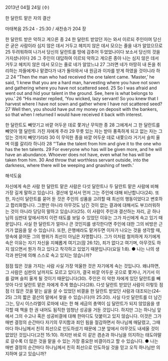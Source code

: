2013년 04월 24일 (수)

한 달란트 맡은 자의 결산



마태복음 25:24 - 25:30 / 새찬송가 204 장


한 달란트 받은 악하고 게으른 종
24 한 달란트 받았던 자는 와서 이르되 주인이여 당신은 굳은 사람이라 심지 않은 데서 거두고 헤치지 않은 데서 모으는 줄을 내가 알았으므로 25 두려워하여 나가서 당신의 달란트를 땅에 감추어 두었었나이다 보소서 당신의 것을 가지셨나이다 26 그 주인이 대답하여 이르되 악하고 게으른 종아 나는 심지 않은 데서 거두고 헤치지 않은 데서 모으는 줄로 네가 알았느냐 27 그러면 네가 마땅히 내 돈을 취리하는 자들에게나 맡겼다가 내가 돌아와서 내 원금과 이자를 받게 하였을 것이니라 하고
24 “Then the man who had received the one talent came. ‘Master,’ he said, ‘I knew that you are a hard man, harvesting where you have not sown and gathering where you have not scattered seed. 25 So I was afraid and went out and hid your talent in the ground. See, here is what belongs to you.’ 26 “His master replied, ‘You wicked, lazy servant! So you knew that I harvest where I have not sown and gather where I have not scattered seed? 27 Well then, you should have put my money on deposit with the bankers, so that when I returned I would have received it back with interest.

한 달란트도 빼앗기고 바깥 어두운 데로 쫓겨난 무익한 종
28 그에게서 그 한 달란트를 빼앗아 열 달란트 가진 자에게 주라 29 무릇 있는 자는 받아 풍족하게 되고 없는 자는 그 있는 것까지 빼앗기리라 30 이 무익한 종을 바깥 어두운 데로 내쫓으라 거기서 슬피 울며 이를 갈리라 하니라
28 “‘Take the talent from him and give it to the one who has the ten talents. 29 For everyone who has will be given more, and he will have an abundance. Whoever does not have, even what he has will be taken from him. 30 And throw that worthless servant outside, into the darkness, where there will be weeping and gnashing of teeth.’

해석도움





자신에게 속은 사람
한 달란트 맡은 사람은 다섯 달란트나 두 달란트 맡은 사람에 비해 가장 길게 말하고 있습니다. 결산에 앞서서 먼저 그는 주인에 대해 비난합니다(24). 또한, 자신이 달란트를 묻어 둔 것은 주인의 성품을 고려할 때 최선의 행동이었다고 변호하고 합리화합니다. 그뿐만 아니라 아무것도 남긴 것이 없는 결과에 대해서도 부끄러워하는 것이 아니라 당당히 말하고 있습니다(25). 이 사람이 주인과 결산하는 자리, 곧 하나님의 심판대 앞에서까지 이런 태도를 보일 수 있었던 이유는 그가 자신에게 속고 있기 때문입니다. 사실 한 달란트가 얼마나 큰 것인지를 생각한다면 주인에 대한 그의 비방은 근거가 없음을 알 수 있습니다. 또한, 은행에라도 맡겨두면 이자가 나오는 것을 생각할 때, 땅속에 묻어둔 그의 행위가 최선이 아님은 자명합니다. 그가 이처럼 철저하게 자기에게 속은 이유는 자기 자신을 지혜롭게 여기고(잠 26:12), 죄가 없다고 여기며, 아무것도 하지 않으면서 뭔가 하고 있다고 착각하고 있었기 때문입니다(요일 1:8).
● 나는 나의 생각과 판단에 의해 스스로 속고 있지는 않습니까?

점점 많은 것을 가지는 사람
사실 가장 억울한 것은 자기에게 속는 것입니다. 왜냐하면, 그 사람은 심판의 날까지도 모르고 있다가, 결국 바깥 어두운 곳으로 쫓겨나, 거기서 이를 갈며 슬피 울게 될 것이기 때문입니다(30). 주인은 이 악한 자에게 있던 달란트를 빼앗아 다섯 달란트 맡은 자에게 주게 했습니다(28). 다섯 달란트 받았던 사람이 이렇듯 점점 더 많은 것을 맡는 삶을 살 수 있었던 비결을 한 달란트 받았던 사람과 대조되는(24-25) 그의 짧은 결산의 말에서 찾을 수 있습니다(마 25:20). 사실 다섯 달란트를 더 남긴 그는, 당시 이스라엘이 로마에 내는 한 해 세금의 총액이 십 달란트가 되지 않았음을 생각할 때 책을 한 권 내어도 됨직한 엄청난 성공을 거둔 것입니다. 하지만 그는 하나님 앞에서 그의 수고나 혹은 성공비결에 대해 한마디도 덧붙이고 있지 않습니다. 이것은 그가 매번 결정의 순간마다 자기의 무지함과 죄인 됨을 절감하면서 하나님께 매달렸고, 그때마다 하나님께서 친히 최선으로 인도하셨기 때문에 그분 앞에서 아무것도 내세울 것이 없었던 것입니다(고전 15:10). 하지만 바로 이 같은 겸손과 하나님을 의지하는 태도야말로 갈수록 더 많은 것을 맡을 수 있는 가장 중요한 비결이라고 할 수 있습니다.
● 나는 매번 결정의 순간마다 하나님께서 친히 최선으로 인도하실 것을 믿고 오직 하나님만 의지하며 살고 있습니까?